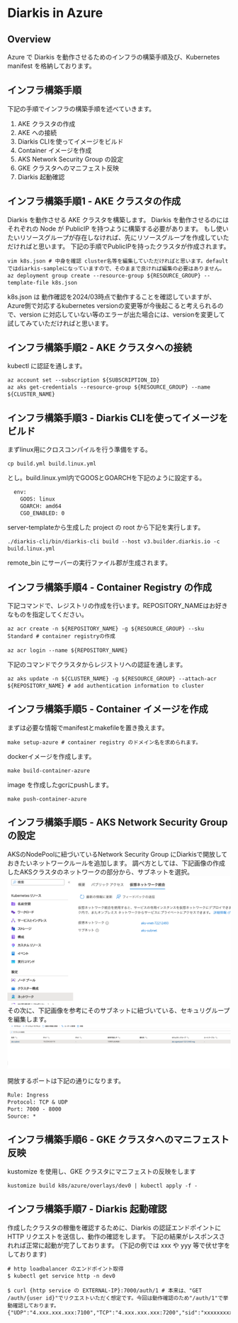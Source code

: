 # Diarkis in Azure

## Overview

Azure で Diarkis を動作させるためのインフラの構築手順及び、Kubernetes manifest を格納しております。

## インフラ構築手順

下記の手順でインフラの構築手順を述べていきます。

1. AKE クラスタの作成
2. AKE への接続
3. Diarkis CLIを使ってイメージをビルド
4. Container イメージを作成
5. AKS Network Security Group の設定
6. GKE クラスタへのマニフェスト反映
7. Diarkis 起動確認

## インフラ構築手順1 - AKE クラスタの作成

Diarkis を動作させる AKE クラスタを構築します。
Diarkis を動作させるのにはそれぞれの Node が PublicIP を持つように構築する必要があります。
もし使いたいリソースグループが存在しなければ、先にリソースグループを作成していただければと思います。
下記の手順でPublicIPを持ったクラスタが作成されます。

```
vim k8s.json # 中身を確認 cluster名等を編集していただければと思います。defaultではdiarkis-sampleになっていますので、そのままで良ければ編集の必要はありません。
az deployment group create --resource-group ${RESOURCE_GROUP} --template-file k8s.json
```

k8s.json は 動作確認を2024/03時点で動作することを確認していますが、Azure側で対応するkubernetes versionの変更等が今後起こると考えられるので、version に対応していない等のエラーが出た場合には、versionを変更して試してみていただければと思います。

## インフラ構築手順2 - AKE クラスタへの接続

kubectl に認証を通します。

```
az account set --subscription ${SUBSCRIPTION_ID}
az aks get-credentials --resource-group ${RESOURCE_GROUP} --name ${CLUSTER_NAME}
```

## インフラ構築手順3 - Diarkis CLIを使ってイメージをビルド

まずlinux用にクロスコンパイルを行う準備をする。

```
cp build.yml build.linux.yml
```

とし。build.linux.yml内でGOOSとGOARCHを下記のように設定する。

```
  env:
    GOOS: linux
    GOARCH: amd64
    CGO_ENABLED: 0
```

server-templateから生成した project の root から下記を実行します。

```
./diarkis-cli/bin/diarkis-cli build --host v3.builder.diarkis.io -c build.linux.yml
```

remote_bin にサーバーの実行ファイル郡が生成されます。

## インフラ構築手順4 - Container Registry の作成

下記コマンドで、レジストリの作成を行います。REPOSITORY_NAMEはお好きなものを指定してください。

```
az acr create -n ${REPOSITORY_NAME} -g ${RESOURCE_GROUP} --sku Standard # container registryの作成

az acr login --name ${REPOSITORY_NAME}
```

下記のコマンドでクラスタからレジストリへの認証を通します。

```
az aks update -n ${CLUSTER_NAME} -g ${RESOURCE_GROUP} --attach-acr ${REPOSITORY_NAME} # add authentication information to cluster
```

## インフラ構築手順5 - Container イメージを作成

まずは必要な情報でmanifestとmakefileを置き換えます。

```
make setup-azure # container registry のドメイン名を求められます。
```

dockerイメージを作成します。

```
make build-container-azure
```

image を作成したgcrにpushします。

```
make push-container-azure
```

## インフラ構築手順5 - AKS Network Security Group の設定

AKSのNodePoolに紐づいているNetwork Security Group にDiarkisで開放しておきたいネットワークルールを追加します。
調べ方としては、下記画像の作成したAKSクラスタのネットワークの部分から、サブネットを選択。
![clusterNetwork](./img/cluster_network.png)
その次に、下記画像を参考にそのサブネットに紐づいている、セキュリグループを編集します。
![securityGroup](./img/security_group.png)

開放するポートは下記の通りになります。

```
Rule: Ingress
Protocol: TCP & UDP
Port: 7000 - 8000
Source: *
```

## インフラ構築手順6 - GKE クラスタへのマニフェスト反映

kustomize を使用し、GKE クラスタにマニフェストの反映をします

```
kustomize build k8s/azure/overlays/dev0 | kubectl apply -f -
```

## インフラ構築手順7 - Diarkis 起動確認

作成したクラスタの稼働を確認するために、Diarkis の認証エンドポイントに HTTP リクエストを送信し、動作の確認をします。
下記の結果がレスポンスされれば正常に起動が完了しております。
(下記の例では xxx や yyy 等で伏せ字をしております)

```
# http loadbalancer のエンドポイント取得
$ kubectl get service http -n dev0

$ curl {http service の EXTERNAL-IP}:7000/auth/1 # 本来は、"GET /auth/{user id}"でリクエストいただく想定です。今回は動作確認のため"/auth/1"で挙動確認しております。
{"UDP":"4.xxx.xxx.xxx:7100","TCP":"4.xxx.xxx.xxx:7200","sid":"xxxxxxxxxx`","encryptionKey":"xxxxxxxxxx","encryptionIV":"xxxxxxxxxx","encryptionMacKey":"xxxxxxxxxx"}
```
